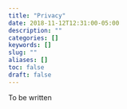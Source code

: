 ```yaml
---
title: "Privacy"
date: 2018-11-12T12:31:00-05:00
description: ""
categories: []
keywords: []
slug: ""
aliases: []
toc: false
draft: false
---
```


To be written